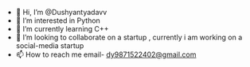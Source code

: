- 👋 Hi, I’m @Dushyantyadavv
- 👀 I’m interested in Python
- 🌱 I’m currently learning C++
- 💞️ I’m looking to collaborate on a startup , currently i am working on a social-media startup 
- 📫 How to reach me email- dy9871522402@gmail.com

<!---
Dushyantyadavv/Dushyantyadavv is a ✨ special ✨ repository because its `README.md` (this file) appears on your GitHub profile.
You can click the Preview link to take a look at your changes.
--->
